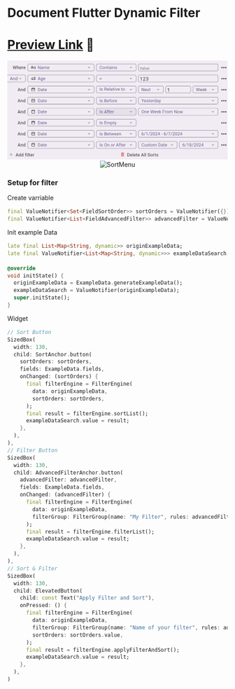 # Document Flutter Dynamic Filter

# [Preview Link](https://phatdat-dev.github.io/flutter_dynamic_filter/) 🔗

<div align="center">
  <img src="assets/readme/advanced_filter_1.png" alt="AdvancedFilter" style="display: inline-block;"/>
  <img src="assets/readme/sort_1.gif" alt="SortMenu" style="display: inline-block;"/>
</div>

### Setup for filter

Create varriable

```dart
final ValueNotifier<Set<FieldSortOrder>> sortOrders = ValueNotifier({});
final ValueNotifier<List<FieldAdvancedFilter>> advancedFilter = ValueNotifier([]);
```

Init example Data

```dart
late final List<Map<String, dynamic>> originExampleData;
late final ValueNotifier<List<Map<String, dynamic>>> exampleDataSearch;

@override
void initState() {
  originExampleData = ExampleData.generateExampleData();
  exampleDataSearch = ValueNotifier(originExampleData);
  super.initState();
}
```

Widget

```dart
// Sort Button
SizedBox(
  width: 130,
  child: SortAnchor.button(
    sortOrders: sortOrders,
    fields: ExampleData.fields,
    onChanged: (sortOrders) {
      final filterEngine = FilterEngine(
        data: originExampleData,
        sortOrders: sortOrders,
      );
      final result = filterEngine.sortList();
      exampleDataSearch.value = result;
    },
  ),
),
// Filter Button
SizedBox(
  width: 130,
  child: AdvancedFilterAnchor.button(
    advancedFilter: advancedFilter,
    fields: ExampleData.fields,
    onChanged: (advancedFilter) {
      final filterEngine = FilterEngine(
        data: originExampleData,
        filterGroup: FilterGroup(name: "My Filter", rules: advancedFilter),
      );
      final result = filterEngine.filterList();
      exampleDataSearch.value = result;
    },
  ),
),
// Sort & Filter
SizedBox(
  width: 130,
  child: ElevatedButton(
    child: const Text("Apply Filter and Sort"),
    onPressed: () {
      final filterEngine = FilterEngine(
        data: originExampleData,
        filterGroup: FilterGroup(name: "Name of your filter", rules: advancedFilter.value),
        sortOrders: sortOrders.value,
      );
      final result = filterEngine.applyFilterAndSort();
      exampleDataSearch.value = result;
    },
  ),
)
```
